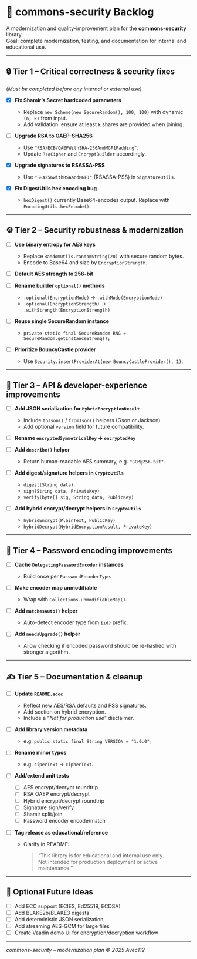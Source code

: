 # 🧩 commons-security Backlog

A modernization and quality-improvement plan for the **commons-security** library.  
Goal: complete modernization, testing, and documentation for internal and educational use.

---

## 🔒 Tier 1 – Critical correctness & security fixes
*(Must be completed before any internal or external use)*

- [x] **Fix Shamir’s Secret hardcoded parameters**
  - Replace `new Scheme(new SecureRandom(), 100, 100)` with dynamic `(n, k)` from input.
  - Add validation: ensure at least `k` shares are provided when joining.

- [ ] **Upgrade RSA to OAEP-SHA256**
  - Use `"RSA/ECB/OAEPWithSHA-256AndMGF1Padding"`.
  - Update `RsaCipher` and `EncryptBuilder` accordingly.

- [x] **Upgrade signatures to RSASSA-PSS**
  - Use `"SHA256withRSAandMGF1"` (RSASSA-PSS) in `SignatureUtils`.

- [x] **Fix DigestUtils hex encoding bug**
  - `hexDigest()` currently Base64-encodes output. Replace with `EncodingUtils.hexEncode()`.

---

## ⚙️ Tier 2 – Security robustness & modernization

- [ ] **Use binary entropy for AES keys**
  - Replace `RandomUtils.randomString(20)` with secure random bytes.
  - Encode to Base64 and size by `EncryptionStrength`.

- [ ] **Default AES strength to 256-bit**

- [ ] **Rename builder `optional()` methods**
  - `.optional(EncryptionMode)` → `.withMode(EncryptionMode)`
  - `.optional(EncryptionStrength)` → `.withStrength(EncryptionStrength)`

- [ ] **Reuse single SecureRandom instance**
  - `private static final SecureRandom RNG = SecureRandom.getInstanceStrong();`

- [ ] **Prioritize BouncyCastle provider**
  - Use `Security.insertProviderAt(new BouncyCastleProvider(), 1)`.

---

## 🧱 Tier 3 – API & developer-experience improvements

- [ ] **Add JSON serialization for `HybridEncryptionResult`**
  - Include `toJson()` / `fromJson()` helpers (Gson or Jackson).
  - Add optional `version` field for future compatibility.

- [ ] **Rename `encryptedSymmetricalKey` → `encryptedKey`**

- [ ] **Add `describe()` helper**
  - Return human-readable AES summary, e.g. `"GCM@256-bit"`.

- [ ] **Add digest/signature helpers in `CryptoUtils`**
  - `digest(String data)`
  - `sign(String data, PrivateKey)`
  - `verify(byte[] sig, String data, PublicKey)`

- [ ] **Add hybrid encrypt/decrypt helpers in `CryptoUtils`**
  - `hybridEncrypt(PlainText, PublicKey)`
  - `hybridDecrypt(HybridEncryptionResult, PrivateKey)`

---

## 🧩 Tier 4 – Password encoding improvements

- [ ] **Cache `DelegatingPasswordEncoder` instances**
  - Build once per `PasswordEncoderType`.

- [ ] **Make encoder map unmodifiable**
  - Wrap with `Collections.unmodifiableMap()`.

- [ ] **Add `matchesAuto()` helper**
  - Auto-detect encoder type from `{id}` prefix.

- [ ] **Add `needsUpgrade()` helper**
  - Allow checking if encoded password should be re-hashed with stronger algorithm.

---

## ✍️ Tier 5 – Documentation & cleanup

- [ ] **Update `README.adoc`**
  - Reflect new AES/RSA defaults and PSS signatures.
  - Add section on hybrid encryption.
  - Include a *“Not for production use”* disclaimer.

- [ ] **Add library version metadata**
  - e.g. `public static final String VERSION = "1.0.0";`

- [ ] **Rename minor typos**
  - e.g. `ciperText` → `cipherText`.

- [ ] **Add/extend unit tests**
  - [ ] AES encrypt/decrypt roundtrip
  - [ ] RSA OAEP encrypt/decrypt
  - [ ] Hybrid encrypt/decrypt roundtrip
  - [ ] Signature sign/verify
  - [ ] Shamir split/join
  - [ ] Password encoder encode/match

- [ ] **Tag release as educational/reference**
  - Clarify in README:  
    > “This library is for educational and internal use only.  
    > Not intended for production deployment or active maintenance.”

---

## 🧭 Optional Future Ideas

- [ ] Add ECC support (ECIES, Ed25519, ECDSA)
- [ ] Add BLAKE2b/BLAKE3 digests
- [ ] Add deterministic JSON serialization
- [ ] Add streaming AES-GCM for large files
- [ ] Create Vaadin demo UI for encryption/decryption workflow

---

*commons-security – modernization plan © 2025 Avec112*
